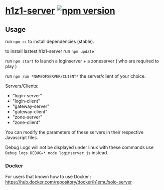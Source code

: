 # [h1z1-server](https://github.com/QuentinGruber/h1z1-server) [![npm version](http://img.shields.io/npm/v/h1z1-server.svg?style=flat)](https://npmjs.org/package/h1z1-server "View this project on npm")

## Usage

run `npm ci` to install dependencies (stable).

to install lastest h1z1-server run `npm update`

run `npm start` to launch a loginserver + a zoneserver ( who are required to play )

run `npm run *NAMEOFSERVER/CLIENT*` the server/client of your choice.

Servers/Clients:

- "login-server"
- "login-client"
- "gateway-server"
- "gateway-client"
- "zone-server"
- "zone-client"

You can modify the parameters of these servers in their respective Javascript files.

Debug Logs will not be displayed under linux with these commands use `Debug logs DEBUG=* node loginserver.js` instead.

### Docker

For users that known how to use Docker : https://hub.docker.com/repository/docker/h1emu/solo-server
